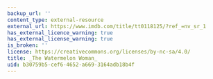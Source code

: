 ```yaml
---
backup_url: ''
content_type: external-resource
external_url: https://www.imdb.com/title/tt0118125/?ref_=nv_sr_1
has_external_licence_warning: true
has_external_license_warning: true
is_broken: ''
license: https://creativecommons.org/licenses/by-nc-sa/4.0/
title: _The Watermelon Woman_
uid: b30759b5-cef6-4652-a669-3164adb18b4f
---
```

